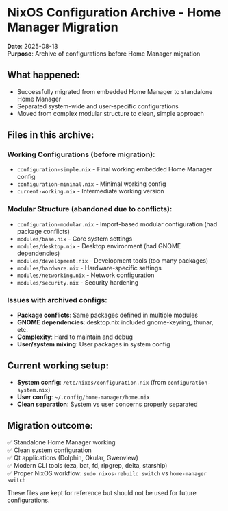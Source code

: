 # NixOS Configuration Archive - Home Manager Migration
**Date**: 2025-08-13  
**Purpose**: Archive of configurations before Home Manager migration

## What happened:
- Successfully migrated from embedded Home Manager to standalone Home Manager
- Separated system-wide and user-specific configurations
- Moved from complex modular structure to clean, simple approach

## Files in this archive:

### Working Configurations (before migration):
- `configuration-simple.nix` - Final working embedded Home Manager config
- `configuration-minimal.nix` - Minimal working config 
- `current-working.nix` - Intermediate working version

### Modular Structure (abandoned due to conflicts):
- `configuration-modular.nix` - Import-based modular configuration (had package conflicts)
- `modules/base.nix` - Core system settings
- `modules/desktop.nix` - Desktop environment (had GNOME dependencies)
- `modules/development.nix` - Development tools (too many packages)
- `modules/hardware.nix` - Hardware-specific settings
- `modules/networking.nix` - Network configuration
- `modules/security.nix` - Security hardening

### Issues with archived configs:
- **Package conflicts**: Same packages defined in multiple modules
- **GNOME dependencies**: desktop.nix included gnome-keyring, thunar, etc.
- **Complexity**: Hard to maintain and debug
- **User/system mixing**: User packages in system config

## Current working setup:
- **System config**: `/etc/nixos/configuration.nix` (from `configuration-system.nix`)
- **User config**: `~/.config/home-manager/home.nix`
- **Clean separation**: System vs user concerns properly separated

## Migration outcome:
✅ Standalone Home Manager working  
✅ Clean system configuration  
✅ Qt applications (Dolphin, Okular, Gwenview)  
✅ Modern CLI tools (eza, bat, fd, ripgrep, delta, starship)  
✅ Proper NixOS workflow: `sudo nixos-rebuild switch` vs `home-manager switch`  

These files are kept for reference but should not be used for future configurations.